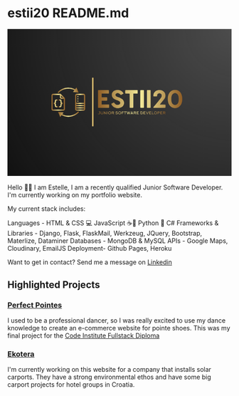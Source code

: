 # estii20 README.md

![Estii20](images/Estii20_logo.png "Estii20 Logo")

Hello 👋🏼
I am Estelle, I am a recently qualified Junior Software Developer. I'm currently working on my portfolio website.

My current stack includes:

Languages - HTML & CSS 💻 JavaScript ☕📃 Python 🐍 C#
Frameworks & Libraries - Django, Flask, FlaskMail, Werkzeug, JQuery, Bootstrap, Materlize, Dataminer
Databases - MongoDB & MySQL
APIs - Google Maps, Cloudinary, EmailJS
Deployment- Github Pages, Heroku

Want to get in contact?
Send me a message on [Linkedin](https://www.linkedin.com/in/estelle-specht-947ba526/) 

## Highlighted Projects

### [Perfect Pointes](https://github.com/estii20/perfect_pointes) 

I used to be a professional dancer, so I was really excited to use my dance knowledge to create an e-commerce website for pointe shoes. This was my final project for the [Code Institute Fullstack Diploma](https://codeinstitute.net/global/full-stack-software-development-diploma/?nab=2&utm_referrer=https%3A%2F%2Fwww.google.com%2F) 

### [Ekotera](https://github.com/estii20/eko-tera)

I'm currently working on this website for a company that installs solar carports. They have a strong environmental ethos and have some big carport projects for hotel groups in Croatia.
